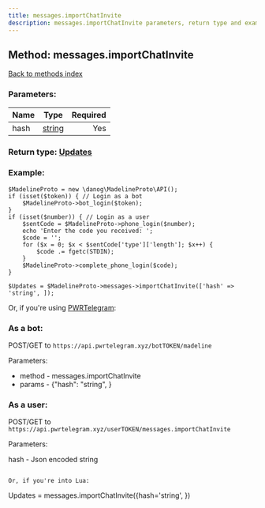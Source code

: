 ```yaml
---
title: messages.importChatInvite
description: messages.importChatInvite parameters, return type and example
---
```

## Method: messages.importChatInvite  
[Back to methods index](index.md)


### Parameters:

| Name     |    Type       | Required |
|----------|:-------------:|---------:|
|hash|[string](../types/string.md) | Yes|


### Return type: [Updates](../types/Updates.md)

### Example:


```
$MadelineProto = new \danog\MadelineProto\API();
if (isset($token)) { // Login as a bot
    $MadelineProto->bot_login($token);
}
if (isset($number)) { // Login as a user
    $sentCode = $MadelineProto->phone_login($number);
    echo 'Enter the code you received: ';
    $code = '';
    for ($x = 0; $x < $sentCode['type']['length']; $x++) {
        $code .= fgetc(STDIN);
    }
    $MadelineProto->complete_phone_login($code);
}

$Updates = $MadelineProto->messages->importChatInvite(['hash' => 'string', ]);
```

Or, if you're using [PWRTelegram](https://pwrtelegram.xyz):

### As a bot:

POST/GET to `https://api.pwrtelegram.xyz/botTOKEN/madeline`

Parameters:

* method - messages.importChatInvite
* params - {"hash": "string", }



### As a user:

POST/GET to `https://api.pwrtelegram.xyz/userTOKEN/messages.importChatInvite`

Parameters:

hash - Json encoded string


```

Or, if you're into Lua:

```
Updates = messages.importChatInvite({hash='string', })
```

